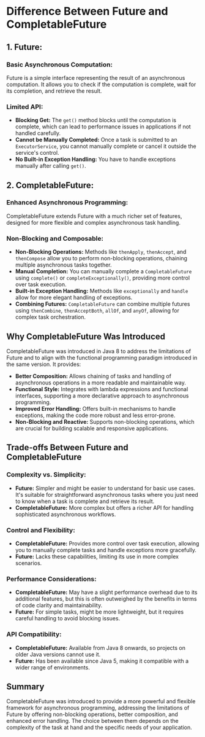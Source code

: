 # Difference Between Future and CompletableFuture

## 1. Future:

### Basic Asynchronous Computation:

Future is a simple interface representing the result of an asynchronous computation. It allows you to check if the
computation is complete, wait for its completion, and retrieve the result.

### Limited API:

- **Blocking Get:** The `get()` method blocks until the computation is complete, which can lead to performance issues in
  applications if not handled carefully.
- **Cannot be Manually Completed:** Once a task is submitted to an `ExecutorService`, you cannot manually complete or
  cancel it outside the service's control.
- **No Built-in Exception Handling:** You have to handle exceptions manually after calling `get()`.

## 2. CompletableFuture:

### Enhanced Asynchronous Programming:

CompletableFuture extends Future with a much richer set of features, designed for more flexible and complex asynchronous
task handling.

### Non-Blocking and Composable:

- **Non-Blocking Operations:** Methods like `thenApply`, `thenAccept`, and `thenCompose` allow you to perform
  non-blocking operations, chaining multiple asynchronous tasks together.
- **Manual Completion:** You can manually complete a `CompletableFuture` using `complete()` or
  `completeExceptionally()`, providing more control over task execution.
- **Built-in Exception Handling:** Methods like `exceptionally` and `handle` allow for more elegant handling of
  exceptions.
- **Combining Futures:** `CompletableFuture` can combine multiple futures using `thenCombine`, `thenAcceptBoth`,
  `allOf`, and `anyOf`, allowing for complex task orchestration.

## Why CompletableFuture Was Introduced

CompletableFuture was introduced in Java 8 to address the limitations of Future and to align with the functional
programming paradigm introduced in the same version. It provides:

- **Better Composition:** Allows chaining of tasks and handling of asynchronous operations in a more readable and
  maintainable way.
- **Functional Style:** Integrates with lambda expressions and functional interfaces, supporting a more declarative
  approach to asynchronous programming.
- **Improved Error Handling:** Offers built-in mechanisms to handle exceptions, making the code more robust and less
  error-prone.
- **Non-Blocking and Reactive:** Supports non-blocking operations, which are crucial for building scalable and
  responsive applications.

## Trade-offs Between Future and CompletableFuture

### Complexity vs. Simplicity:

- **Future:** Simpler and might be easier to understand for basic use cases. It's suitable for straightforward
  asynchronous tasks where you just need to know when a task is complete and retrieve its result.
- **CompletableFuture:** More complex but offers a richer API for handling sophisticated asynchronous workflows.

### Control and Flexibility:

- **CompletableFuture:** Provides more control over task execution, allowing you to manually complete tasks and handle
  exceptions more gracefully.
- **Future:** Lacks these capabilities, limiting its use in more complex scenarios.

### Performance Considerations:

- **CompletableFuture:** May have a slight performance overhead due to its additional features, but this is often
  outweighed by the benefits in terms of code clarity and maintainability.
- **Future:** For simple tasks, might be more lightweight, but it requires careful handling to avoid blocking issues.

### API Compatibility:

- **CompletableFuture:** Available from Java 8 onwards, so projects on older Java versions cannot use it.
- **Future:** Has been available since Java 5, making it compatible with a wider range of environments.

## Summary

CompletableFuture was introduced to provide a more powerful and flexible framework for asynchronous programming,
addressing the limitations of Future by offering non-blocking operations, better composition, and enhanced error
handling. The choice between them depends on the complexity of the task at hand and the specific needs of your
application.